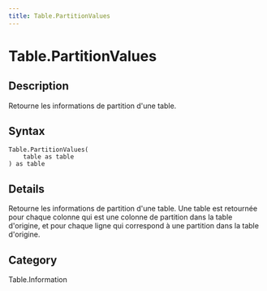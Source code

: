 ```yaml
---
title: Table.PartitionValues
---
```


# Table.PartitionValues


## Description

Retourne les informations de partition d&#39;une table.


## Syntax

```powerquery
Table.PartitionValues(
    table as table
) as table
```


## Details

Retourne les informations de partition d'une table.  Une table est retournée pour chaque colonne qui est une colonne de partition dans la table d'origine, et pour chaque ligne qui correspond à une partition dans la table d'origine.



## Category
Table.Information
